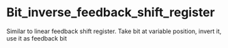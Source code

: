 # Bit_inverse_feedback_shift_register
Similar to linear feedback shift register. Take bit at variable position, invert it, use it as feedback bit
